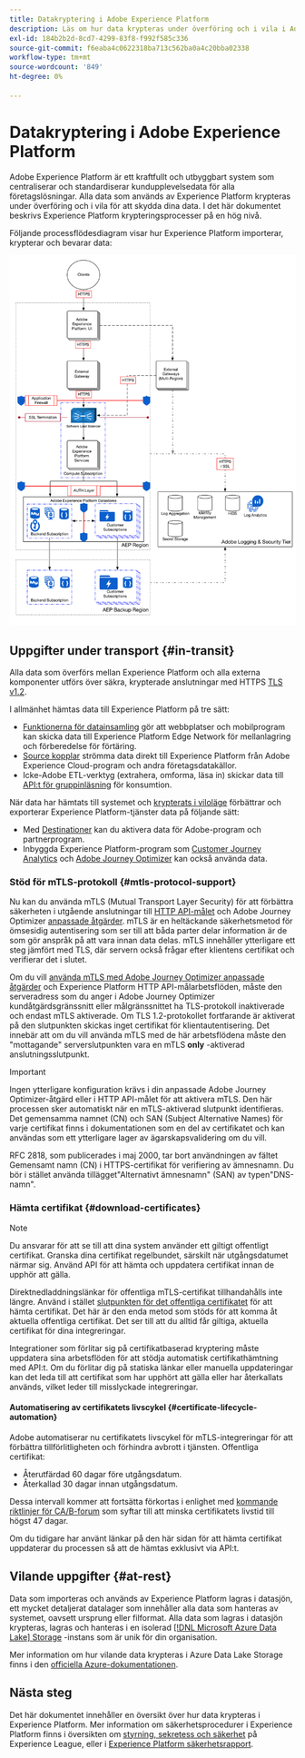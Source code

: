 ```yaml
---
title: Datakryptering i Adobe Experience Platform
description: Läs om hur data krypteras under överföring och i vila i Adobe Experience Platform.
exl-id: 184b2b2d-8cd7-4299-83f8-f992f585c336
source-git-commit: f6eaba4c0622318ba713c562ba0a4c20bba02338
workflow-type: tm+mt
source-wordcount: '849'
ht-degree: 0%

---
```


# Datakryptering i Adobe Experience Platform

Adobe Experience Platform är ett kraftfullt och utbyggbart system som centraliserar och standardiserar kundupplevelsedata för alla företagslösningar. Alla data som används av Experience Platform krypteras under överföring och i vila för att skydda dina data. I det här dokumentet beskrivs Experience Platform krypteringsprocesser på en hög nivå.

Följande processflödesdiagram visar hur Experience Platform importerar, krypterar och bevarar data:

![Ett diagram som illustrerar hur data importeras, krypteras och bevaras av Experience Platform.](../images/governance-privacy-security/encryption/flow.png)

## Uppgifter under transport {#in-transit}

Alla data som överförs mellan Experience Platform och alla externa komponenter utförs över säkra, krypterade anslutningar med HTTPS [TLS v1.2](https://datatracker.ietf.org/doc/html/rfc5246).

I allmänhet hämtas data till Experience Platform på tre sätt:

- [Funktionerna för datainsamling](../../collection/home.md) gör att webbplatser och mobilprogram kan skicka data till Experience Platform Edge Network för mellanlagring och förberedelse för förtäring.
- [Source kopplar](../../sources/home.md) strömma data direkt till Experience Platform från Adobe Experience Cloud-program och andra företagsdatakällor.
- Icke-Adobe ETL-verktyg (extrahera, omforma, läsa in) skickar data till [API:t för gruppinläsning](../../ingestion/batch-ingestion/overview.md) för konsumtion.

När data har hämtats till systemet och [krypterats i viloläge](#at-rest) förbättrar och exporterar Experience Platform-tjänster data på följande sätt:

- Med [Destinationer](../../destinations/home.md) kan du aktivera data för Adobe-program och partnerprogram.
- Inbyggda Experience Platform-program som [Customer Journey Analytics](https://experienceleague.adobe.com/docs/analytics-platform/using/cja-overview/cja-overview.html?lang=sv-SE) och [Adobe Journey Optimizer](https://experienceleague.adobe.com/sv/docs/journey-optimizer/using/ajo-home) kan också använda data.

### Stöd för mTLS-protokoll {#mtls-protocol-support}

Nu kan du använda mTLS (Mutual Transport Layer Security) för att förbättra säkerheten i utgående anslutningar till [HTTP API-målet](../../destinations/catalog/streaming/http-destination.md) och Adobe Journey Optimizer [anpassade åtgärder](https://experienceleague.adobe.com/sv/docs/journey-optimizer/using/orchestrate-journeys/about-journey-building/using-custom-actions). mTLS är en heltäckande säkerhetsmetod för ömsesidig autentisering som ser till att båda parter delar information är de som gör anspråk på att vara innan data delas. mTLS innehåller ytterligare ett steg jämfört med TLS, där servern också frågar efter klientens certifikat och verifierar det i slutet.

Om du vill [använda mTLS med Adobe Journey Optimizer anpassade åtgärder](https://experienceleague.adobe.com/sv/docs/journey-optimizer/using/configuration/configure-journeys/action-journeys/about-custom-action-configuration) och Experience Platform HTTP API-målarbetsflöden, måste den serveradress som du anger i Adobe Journey Optimizer kundåtgärdsgränssnitt eller målgränssnittet ha TLS-protokoll inaktiverade och endast mTLS aktiverade. Om TLS 1.2-protokollet fortfarande är aktiverat på den slutpunkten skickas inget certifikat för klientautentisering. Det innebär att om du vill använda mTLS med de här arbetsflödena måste den &quot;mottagande&quot; serverslutpunkten vara en mTLS **only** -aktiverad anslutningsslutpunkt.

>[!IMPORTANT]
>
>Ingen ytterligare konfiguration krävs i din anpassade Adobe Journey Optimizer-åtgärd eller i HTTP API-målet för att aktivera mTLS. Den här processen sker automatiskt när en mTLS-aktiverad slutpunkt identifieras. Det gemensamma namnet (CN) och SAN (Subject Alternative Names) för varje certifikat finns i dokumentationen som en del av certifikatet och kan användas som ett ytterligare lager av ägarskapsvalidering om du vill.
>
>RFC 2818, som publicerades i maj 2000, tar bort användningen av fältet Gemensamt namn (CN) i HTTPS-certifikat för verifiering av ämnesnamn. Du bör i stället använda tillägget&quot;Alternativt ämnesnamn&quot; (SAN) av typen&quot;DNS-namn&quot;.

### Hämta certifikat {#download-certificates}

>[!NOTE]
>
>Du ansvarar för att se till att dina system använder ett giltigt offentligt certifikat. Granska dina certifikat regelbundet, särskilt när utgångsdatumet närmar sig. Använd API för att hämta och uppdatera certifikat innan de upphör att gälla.

Direktnedladdningslänkar för offentliga mTLS-certifikat tillhandahålls inte längre. Använd i stället [slutpunkten för det offentliga certifikatet](../../data-governance/mtls-api/public-certificate-endpoint.md) för att hämta certifikat. Det här är den enda metod som stöds för att komma åt aktuella offentliga certifikat. Det ser till att du alltid får giltiga, aktuella certifikat för dina integreringar.

Integrationer som förlitar sig på certifikatbaserad kryptering måste uppdatera sina arbetsflöden för att stödja automatisk certifikathämtning med API:t. Om du förlitar dig på statiska länkar eller manuella uppdateringar kan det leda till att certifikat som har upphört att gälla eller har återkallats används, vilket leder till misslyckade integreringar.

#### Automatisering av certifikatets livscykel {#certificate-lifecycle-automation}

Adobe automatiserar nu certifikatets livscykel för mTLS-integreringar för att förbättra tillförlitligheten och förhindra avbrott i tjänsten. Offentliga certifikat:

- Återutfärdad 60 dagar före utgångsdatum.
- Återkallad 30 dagar innan utgångsdatum.

Dessa intervall kommer att fortsätta förkortas i enlighet med [kommande riktlinjer för CA/B-forum](https://www.digicert.com/blog/tls-certificate-lifetimes-will-officially-reduce-to-47-days) som syftar till att minska certifikatets livstid till högst 47 dagar.

Om du tidigare har använt länkar på den här sidan för att hämta certifikat uppdaterar du processen så att de hämtas exklusivt via API:t.

## Vilande uppgifter {#at-rest}

Data som importeras och används av Experience Platform lagras i datasjön, ett mycket detaljerat datalager som innehåller alla data som hanteras av systemet, oavsett ursprung eller filformat. Alla data som lagras i datasjön krypteras, lagras och hanteras i en isolerad [[!DNL Microsoft Azure Data Lake] Storage](https://docs.microsoft.com/en-us/azure/storage/blobs/data-lake-storage-introduction) -instans som är unik för din organisation.

Mer information om hur vilande data krypteras i Azure Data Lake Storage finns i den [officiella Azure-dokumentationen](https://learn.microsoft.com/en-us/azure/storage/common/storage-service-encryption).

## Nästa steg

Det här dokumentet innehåller en översikt över hur data krypteras i Experience Platform. Mer information om säkerhetsprocedurer i Experience Platform finns i översikten om [styrning, sekretess och säkerhet](./overview.md) på Experience League, eller i [Experience Platform säkerhetsrapport](https://www.adobe.com/content/dam/cc/en/security/pdfs/AEP_SecurityOverview.pdf).

